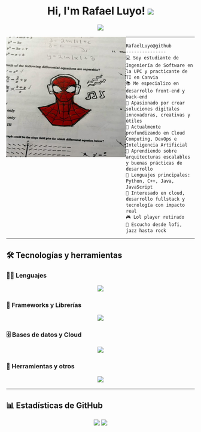 <h1 align="center">
Hi, I'm Rafael Luyo!
  <img src="https://media.giphy.com/media/hvRJCLFzcasrR4ia7z/giphy.gif" width="30"></h1>

<p align="center">
  <a href="https://github.com/DenverCoder1/readme-typing-svg">
    <img src="https://readme-typing-svg.herokuapp.com?lines=Ingeniero+de+Software;Desarrollador+Fullstack;Viva+el+rock&center=true&width=420&height=45&color=000000">
  </a>
</p>


<img align="left" src="imgs/spidey.jpg" alt="Foto de Rafael Luyo" width="320" height= "320"/>
<hr>


```
RafaelLuyo@github
---------------
💻 Soy estudiante de Ingeniería de Software en la UPC y practicante de TI en Canvia
📚 Me especializo en desarrollo front-end y back-end
📝 Apasionado por crear soluciones digitales innovadoras, creativas y útiles
🔭 Actualmente profundizando en Cloud Computing, DevOps e Inteligencia Artificial
🌱 Aprendiendo sobre arquitecturas escalables y buenas prácticas de desarrollo
🌟 Lenguajes principales: Python, C++, Java, JavaScript
🚩 Interesado en cloud, desarrollo fullstack y tecnología con impacto real
🎮 Lol player retirado
🎵 Escucho desde lofi, jazz hasta rock
```
<hr>

## 🛠️ Tecnologías y herramientas

### 👨‍💻 Lenguajes
<p align="center">
  <img src="https://skillicons.dev/icons?i=cpp,cs,py,java,js,html,css&perline=10" />
</p>

### 🧰 Frameworks y Librerías
<p align="center">
  <img src="https://skillicons.dev/icons?i=angular,vue,spring,dotnet,flutter,androidstudio&perline=10" />
</p>

### 🗄️ Bases de datos y Cloud
<p align="center">
  <img src="https://skillicons.dev/icons?i=sqlserver,mysql,firebase,aws&perline=10" />
</p>

### 🔧 Herramientas y otros
<p align="center">
  <img src="https://skillicons.dev/icons?i=git,docker,figma,vscode,linux&perline=10" />
</p>

---

## 📊 Estadísticas de GitHub

<p align="center">
  <img src="https://github-readme-stats.vercel.app/api?username=RafaelLuyo&show_icons=true&theme=tokyonight&hide_border=true&locale=es" />
  <img src="https://github-readme-streak-stats.herokuapp.com/?user=RafaelLuyo&theme=material-palenight" />
</p>

